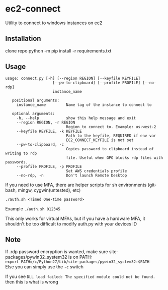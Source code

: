 # ec2-connect

Utility to connect to windows instances on ec2

## Installation
clone repo
python -m pip install -r requirements.txt

## Usage
```
usage: connect.py [-h] [--region REGION] [--keyfile KEYFILE]
                     [--pw-to-clipboard] [--profile PROFILE] [--no-rdp]
                     instance_name
   
   positional arguments:
     instance_name         Name tag of the instance to connect to
   
   optional arguments:
     -h, --help            show this help message and exit
     --region REGION, -r REGION
                           Region to connect to. Example: us-west-2
     --keyfile KEYFILE, -k KEYFILE
                           Path to the keyfile, REQUIRED if env var
                           EC2_CONNECT_KEYFILE is not set
     --pw-to-clipboard, -c
                           Copies password to clipboard instead of writing to rdp
                           file. Useful when GPO blocks rdp files with passwords.
     --profile PROFILE, -p PROFILE
                           Set AWS credentials profile
     --no-rdp, -n          Don't launch Remote Desktop
```

If you need to use MFA, there are helper scripts for sh environments (git-bash, mingw, cygwin(untested), etc)

```
./auth.sh <Timed One-time password>
```
Example
`./auth.sh 012345`

This only works for virtual MFAs, but if you have a hardware MFA, it shouldn't be too difficult to modify auth.py with
 your devices ID

## Note
If .rdp password encryption is wanted, make sure site-packages/pywin32_system32 is on PATH:  
`export PATH=/c/Python27/Lib/site-packages/pywin32_system32:$PATH`  
Else you can simply use the `-c` switch

If you see `DLL load failed: The specified module could not be found.` then this is what is wrong